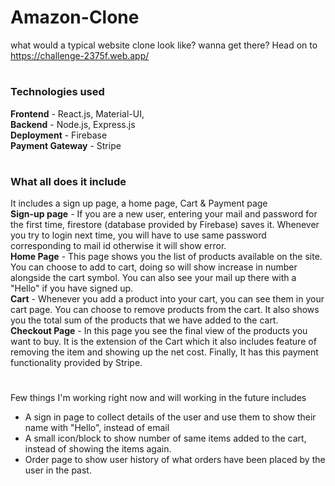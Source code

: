 
# Amazon-Clone

what would a typical website clone look like? wanna get there? Head on to https://challenge-2375f.web.app/

#
### Technologies used
**Frontend** - React.js, Material-UI,  
**Backend** - Node.js, Express.js  
**Deployment** - Firebase  
**Payment Gateway** - Stripe

#
### What all does it include

It includes a sign up page, a home page, Cart & Payment page  
**Sign-up page** - If you are a new user, entering your mail and password for the first time, firestore (database provided by Firebase) saves it. Whenever you try to login next time, you will have to use same password corresponding to mail id otherwise it will show error.  
**Home Page** - This page shows you the list of products available on the site. You can choose to add to cart, doing so will show increase in number alongside the cart symbol. You can also see your mail up there with a "Hello" if you have signed up.  
**Cart** - Whenever you add a product into your cart, you can see them in your cart page. You can choose to remove products from the cart. It also shows you the total sum of the products that we have added to the cart.  
**Checkout Page** - In this page you see the final view of the products you want to buy. It is the extension of the Cart which it also includes feature of removing the item and showing up the net cost. Finally, It has this payment functionality provided by Stripe.

#
Few things I'm working right now and will working in the future includes
* A sign in page to collect details of the user and use them to show their name with "Hello", instead of email
* A small icon/block to show number of same items added to the cart, instead of showing the items again.
* Order page to show user history of what orders have been placed by the user in the past.

